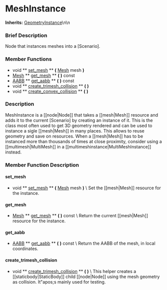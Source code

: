 #  MeshInstance  
**Inherits:** [GeometryInstance](class_geometryinstance)\\n\\n
###  Brief Description  
Node that instances meshes into a [Scenario].

###  Member Functions 
  * void  ** [set_mesh](#set_mesh) **  **(** [Mesh](class_mesh) mesh  **)**
  * [Mesh](class_mesh)  ** [get_mesh](#get_mesh) **  **(** **)** const
  * [AABB](class_aabb)  ** [get_aabb](#get_aabb) **  **(** **)** const
  * void  ** [create_trimesh_collision](#create_trimesh_collision) **  **(** **)**
  * void  ** [create_convex_collision](#create_convex_collision) **  **(** **)**

###  Description  
MeshInstance is a [[node|Node]] that takes a [[mesh|Mesh]] resource and adds it to the current [Scenario] by creating an instance of it. This is the class most often used to get 3D geometry rendered and can be used to instance a sigle [[mesh|Mesh]] in many places. This allows to reuse geometry and save on resources. When a [[mesh|Mesh]] has to be instanced more than thousands of times at close proximity, consider using a [[multimesh|MultiMesh]] in a [[multimeshinstance|MultiMeshInstance]] instead.

###  Member Function Description  
#### <a name="set_mesh">set_mesh</a>
  * void  ** [set_mesh](#set_mesh) **  **(** [Mesh](class_mesh) mesh  **)**
\\
Set the [[mesh|Mesh]] resource for the instance.
#### <a name="get_mesh">get_mesh</a>
  * [Mesh](class_mesh)  ** [get_mesh](#get_mesh) **  **(** **)** const
\\
Return the current [[mesh|Mesh]] resource for the instance.
#### <a name="get_aabb">get_aabb</a>
  * [AABB](class_aabb)  ** [get_aabb](#get_aabb) **  **(** **)** const
\\
Return the AABB of the mesh, in local coordinates.
#### <a name="create_trimesh_collision">create_trimesh_collision</a>
  * void  ** [create_trimesh_collision](#create_trimesh_collision) **  **(** **)**
\\
This helper creates a [[staticbody|StaticBody]] child [[node|Node]] using the mesh geometry as collision. It"apos;s mainly used for testing.
